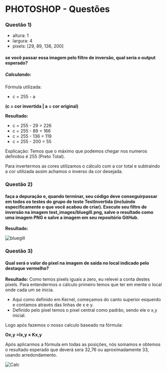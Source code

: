 # PHOTOSHOP - Questões

### Questão 1)

- altura: 1
- largura: 4
- pixels: [29, 89, 136, 200]

#### se você passar essa imagem pelo filtro de inversão, qual seria o output esperado?

##### Calculando:

Fórmula utilizada:
- c = 255 - a

**(c = cor invertida | a = cor original)** 

**Resultado:** 
- c = 255 - 29 = 226
- c = 255 - 89 = 166
- c = 255 - 136 = 119
- c = 255 - 200 = 55


Explicação: Temos que o máximo que podemos chegar nos numeros definidos é 255 (Preto Total).

Para invertermos as cores utilizamos o cálculo com a cor total e subtraindo a cor utilizada assim achamos o inverso da cor desejada.


### Questão 2)

#### faça a depuração e, quando terminar, seu código deve conseguirpassar em todos os testes do grupo de teste TestInvertida (incluindo especificamente o que você acabou de criar). Execute seu filtro de inversão na imagem test_images/bluegill.png, salve o resultado como uma imagem PNG e salve a imagem em seu repositório GitHub.

**Resultado:**

![bluegill](https://github.com/DiogoSoneghete/LP_CC3M/assets/103038064/6ebfa771-568a-483a-88a1-b992a22e4403)


### Questão 3)

#### Qual será o valor do pixel na imagem de saída no local indicado pelo destaque vermelho?

**Resultado:** Como temos pixels iguais a zero, eu relevei a conta destes pixels.
Para entendermos o cálculo primeiro temos que ter em mente o local onde cada um se inicia.
- Aqui como definido em Kernel, começamos do canto superior esquerdo e contamos através das linhas de x e y.
- Definido pelo pixel temos o pixel central como padrão, sendo ele o x,y inicial.

 Logo após fazemos o nosso calculo baseado na fórmula:

**Ox,y =Ix,y × Kx,y**

Após aplicarmos a fórmula em todas as posições, nós somamos e obtemos o resultado esperado que deverá sera 32,76 ou aproximadamente 33, usando arredondamento.


![Calc](https://github.com/DiogoSoneghete/LP_CC3M/assets/103038064/4f01a515-3b48-463d-83ea-9246a5d44bcf)

